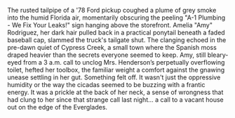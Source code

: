 The rusted tailpipe of a '78 Ford pickup coughed a plume of grey smoke into the humid Florida air, momentarily obscuring the peeling "A-1 Plumbing - We Fix Your Leaks!" sign hanging above the storefront.  Amelia "Amy" Rodriguez, her dark hair pulled back in a practical ponytail beneath a faded baseball cap, slammed the truck's tailgate shut.  The clanging echoed in the pre-dawn quiet of Cypress Creek, a small town where the Spanish moss draped heavier than the secrets everyone seemed to keep.  Amy, still bleary-eyed from a 3 a.m. call to unclog Mrs. Henderson’s perpetually overflowing toilet, hefted her toolbox, the familiar weight a comfort against the gnawing unease settling in her gut.  Something felt off.  It wasn't just the oppressive humidity or the way the cicadas seemed to be buzzing with a frantic energy. It was a prickle at the back of her neck, a sense of wrongness that had clung to her since that strange call last night… a call to a vacant house out on the edge of the Everglades.
